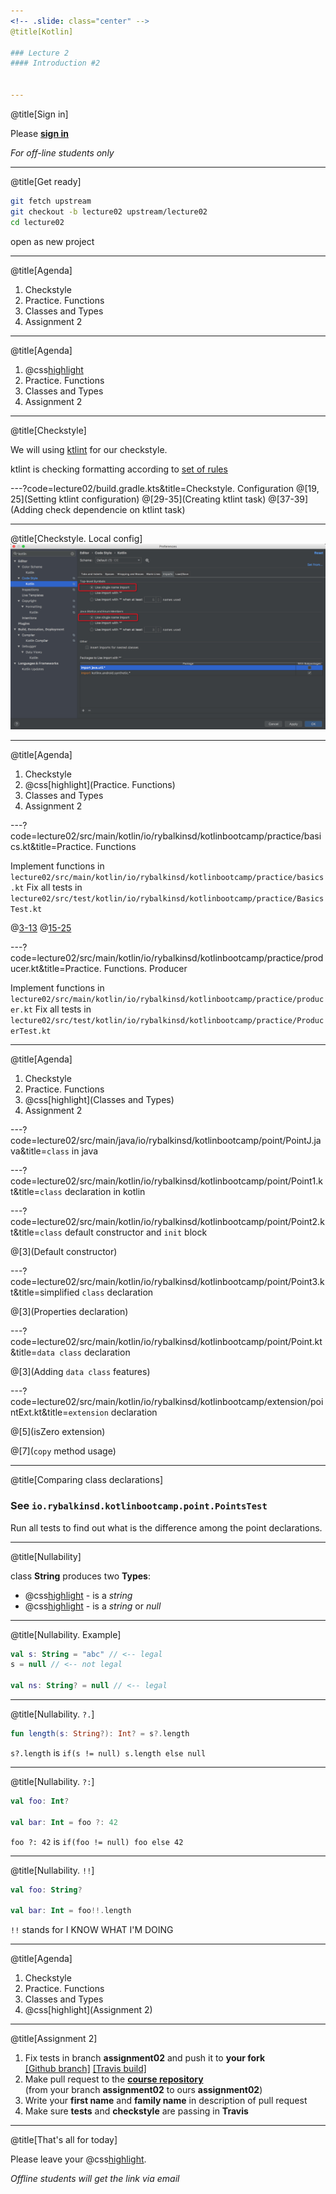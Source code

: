 ```yaml
---
<!-- .slide: class="center" -->
@title[Kotlin]

### Lecture 2
#### Introduction #2


---
```

@title[Sign in]
<!-- .slide: class="center" -->

Please [**sign in**](https://sphere.mail.ru/)
 
*For off-line students only*


---
@title[Get ready]
<!-- .slide: class="center" -->
```bash
git fetch upstream
git checkout -b lecture02 upstream/lecture02
cd lecture02
```

open as new project


---
@title[Agenda]
1. Checkstyle
1. Practice. Functions
1. Classes and Types
1. Assignment 2


---
@title[Agenda]
1. @css[highlight](Checkstyle)
1. Practice. Functions
1. Classes and Types
1. Assignment 2


---
@title[Checkstyle]
<!-- .slide: class="center" -->
We will using [ktlint](https://ktlint.github.io/) for our checkstyle.

ktlint is checking formatting according to [set of rules](https://ktlint.github.io/#rules)


---?code=lecture02/build.gradle.kts&title=Checkstyle. Configuration
@[19, 25](Setting ktlint configuration)
@[29-35](Creating ktlint task)
@[37-39](Adding check dependencie on ktlint task)


---
@title[Checkstyle. Local config]
![](lecture02/slides/assets/images/ktlint_config.jpg)


---
@title[Agenda]
1. Checkstyle
1. @css[highlight](Practice. Functions)
1. Classes and Types
1. Assignment 2


---?code=lecture02/src/main/kotlin/io/rybalkinsd/kotlinbootcamp/practice/basics.kt&title=Practice. Functions
<!-- .slide: class="center" -->

Implement functions in `lecture02/src/main/kotlin/io/rybalkinsd/kotlinbootcamp/practice/basics.kt`
Fix all tests in `lecture02/src/test/kotlin/io/rybalkinsd/kotlinbootcamp/practice/BasicsTest.kt`

@[3-13](min)
@[15-25](concat)


---?code=lecture02/src/main/kotlin/io/rybalkinsd/kotlinbootcamp/practice/producer.kt&title=Practice. Functions. Producer
<!-- .slide: class="center" -->

Implement functions in `lecture02/src/main/kotlin/io/rybalkinsd/kotlinbootcamp/practice/producer.kt`
Fix all tests in `lecture02/src/test/kotlin/io/rybalkinsd/kotlinbootcamp/practice/ProducerTest.kt`


---
@title[Agenda]
1. Checkstyle
1. Practice. Functions
1. @css[highlight](Classes and Types)
1. Assignment 2


---?code=lecture02/src/main/java/io/rybalkinsd/kotlinbootcamp/point/PointJ.java&title=`class` in java
<!-- .slide: class="center" -->


---?code=lecture02/src/main/kotlin/io/rybalkinsd/kotlinbootcamp/point/Point1.kt&title=`class` declaration in kotlin
<!-- .slide: class="center" -->


---?code=lecture02/src/main/kotlin/io/rybalkinsd/kotlinbootcamp/point/Point2.kt&title=`class` default constructor and `init` block
<!-- .slide: class="center" -->

@[3](Default constructor)

---?code=lecture02/src/main/kotlin/io/rybalkinsd/kotlinbootcamp/point/Point3.kt&title=simplified `class` declaration
<!-- .slide: class="center" -->

@[3](Properties declaration)

---?code=lecture02/src/main/kotlin/io/rybalkinsd/kotlinbootcamp/point/Point.kt&title=`data class` declaration
<!-- .slide: class="center" -->

@[3](Adding `data class` features)

---?code=lecture02/src/main/kotlin/io/rybalkinsd/kotlinbootcamp/extension/pointExt.kt&title=`extension` declaration
<!-- .slide: class="center" -->

@[5](isZero extension)

@[7](`copy` method usage)


---
@title[Comparing class declarations]

### See `io.rybalkinsd.kotlinbootcamp.point.PointsTest`

Run all tests to find out what is the difference among the point declarations.


---
@title[Nullability]

class **String** produces two **Types**:
- @css[highlight](String) - is a *string*
- @css[highlight](String?) - is a *string* or *null*


---
@title[Nullability. Example]
<!-- .slide: class="center" -->

```kotlin
val s: String = "abc" // <-- legal
s = null // <-- not legal

val ns: String? = null // <-- legal
```

---
@title[Nullability. `?.`]

```kotlin
fun length(s: String?): Int? = s?.length
```

`s?.length` is 
`if(s != null) s.length else null`


---
@title[Nullability. `?:`]

```kotlin
val foo: Int?

val bar: Int = foo ?: 42
```

`foo ?: 42` is 
`if(foo != null) foo else 42`


---
@title[Nullability. `!!`]

```kotlin
val foo: String?

val bar: Int = foo!!.length
```

`!!` stands for I KNOW WHAT I'M DOING


---
@title[Agenda]
1. Checkstyle
1. Practice. Functions
1. Classes and Types
1. @css[highlight](Assignment 2)


---
@title[Assignment 2]
1. Fix tests in branch **assignment02** and push it to **your fork**  
[[Github branch]](https://github.com/rybalkinsd/kotlin-boot-camp/tree/assignment02)
[[Travis build]](https://travis-ci.org/rybalkinsd/kotlin-boot-camp/)
2. Make pull request to the [**course repository**](https://github.com/rybalkinsd/kotlin-boot-camp)  
(from your branch **assignment02** to ours **assignment02**)
3. Write your **first name** and **family name** in description of pull request
4. Make sure **tests** and **checkstyle** are passing in **Travis**  


---
@title[That's all for today]

Please leave your @css[highlight](feedback).
 
*Offline students will get the link via email*
